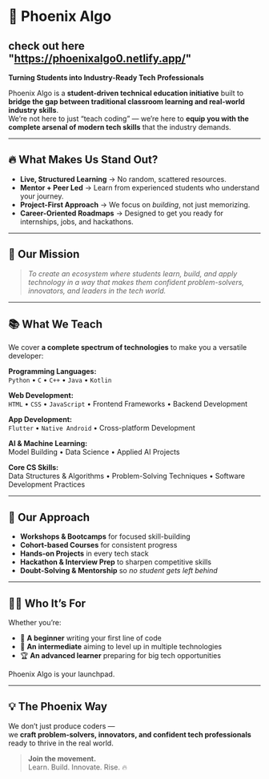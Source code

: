 # 🚀 Phoenix Algo
## check out here "https://phoenixalgo0.netlify.app/"
**Turning Students into Industry-Ready Tech Professionals**  

Phoenix Algo is a **student-driven technical education initiative** built to **bridge the gap between traditional classroom learning and real-world industry skills**.  
We’re not here to just “teach coding” — we’re here to **equip you with the complete arsenal of modern tech skills** that the industry demands.  

---

## 🔥 What Makes Us Stand Out?
- **Live, Structured Learning** → No random, scattered resources.  
- **Mentor + Peer Led** → Learn from experienced students who understand your journey.  
- **Project-First Approach** → We focus on *building*, not just memorizing.  
- **Career-Oriented Roadmaps** → Designed to get you ready for internships, jobs, and hackathons.  

---

## 🎯 Our Mission
> *To create an ecosystem where students learn, build, and apply technology in a way that makes them confident problem-solvers, innovators, and leaders in the tech world.*  

---

## 📚 What We Teach
We cover **a complete spectrum of technologies** to make you a versatile developer:  

**Programming Languages:**  
`Python` • `C` • `C++` • `Java` • `Kotlin`  

**Web Development:**  
`HTML` • `CSS` • `JavaScript` • Frontend Frameworks • Backend Development  

**App Development:**  
`Flutter` • `Native Android` • Cross-platform Development  

**AI & Machine Learning:**  
Model Building • Data Science • Applied AI Projects  

**Core CS Skills:**  
Data Structures & Algorithms • Problem-Solving Techniques • Software Development Practices  

---

## 📌 Our Approach
- **Workshops & Bootcamps** for focused skill-building  
- **Cohort-based Courses** for consistent progress  
- **Hands-on Projects** in every tech stack  
- **Hackathon & Interview Prep** to sharpen competitive skills  
- **Doubt-Solving & Mentorship** so *no student gets left behind*  

---

## 👩‍💻 Who It’s For
Whether you’re:  
- 🐣 **A beginner** writing your first line of code  
- 🚀 **An intermediate** aiming to level up in multiple technologies  
- 🏆 **An advanced learner** preparing for big tech opportunities  

Phoenix Algo is your launchpad.  

---

## 💡 The Phoenix Way
We don’t just produce coders —  
we **craft problem-solvers, innovators, and confident tech professionals** ready to thrive in the real world.  

> **Join the movement.**  
> Learn. Build. Innovate. Rise. 🔥  
